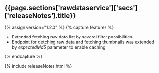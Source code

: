 <h2 id="{{page.sections['rawdataservice']['secs']['releaseNotes'].anchor}}">{{page.sections['rawdataservice']['secs']['releaseNotes'].title}}</h2>

<p></p>

{% assign version="1.2.0" %}
{% capture features %}
    <ul>
      <li>Extended fetching raw data list by several filter possibilities.</li>
      <li>Endpoint for detching raw data and fetching thumbnails was extended by <i>expectedMd5</i> parameter to enable caching.</li>
    </ul>
{% endcapture %}

{% include releaseNotes.html %}